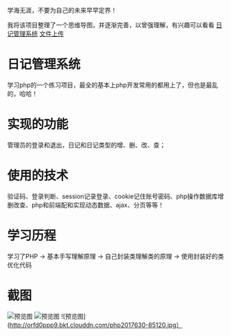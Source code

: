 学海无涯，不要为自己的未来早早定界！

我将该项目整理了一个思维导图，并逐渐完善，以曾强理解，有兴趣可以看看
[日记管理系统](http://naotu.baidu.com/file/37fc8f34cbd519fc0247b31abed59bbd)
[文件上传](http://naotu.baidu.com/file/ccd21a7163c5b78cf32e231f2dd5d62b?token=49c135080ef73400)
# 日记管理系统
学习php的一个练习项目，最全的基本上php开发常用的都用上了，但也是最乱的，哈哈！
# 实现的功能
管理员的登录和退出，日记和日记类型的增、删、改、查；
# 使用的技术
验证码、登录判断、session记录登录、cookie记住账号密码、php操作数据库增删改查、php和前端配和实现动态数据、ajax、分页等等！
# 学习历程
学习了PHP -> 基本手写理解原理 -> 自己封装类理解类的原理 -> 使用封装好的类优化代码
# 截图
![预览图](http://orfd0ppp9.bkt.clouddn.com/php2017630-85137.jpg)
![预览图](http://orfd0ppp9.bkt.clouddn.com/php2017630-85033.jpg)
![预览图](http://orfd0ppp9.bkt.clouddn.com/php2017630-85120.jpg）
